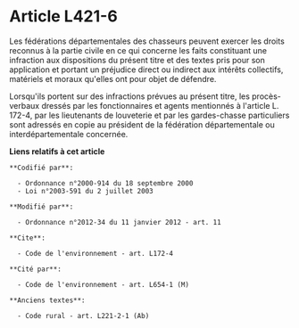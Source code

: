 # Article L421-6

Les fédérations départementales des chasseurs peuvent exercer les droits reconnus à la partie civile en ce qui concerne les
faits constituant une infraction aux dispositions du présent titre et des textes pris pour son application et portant un
préjudice direct ou indirect aux intérêts collectifs, matériels et moraux qu'elles ont pour objet de défendre. 

Lorsqu'ils portent sur des infractions prévues au présent titre, les procès-verbaux dressés par les fonctionnaires et agents
mentionnés à l'article L. 172-4, par les lieutenants de louveterie et par les gardes-chasse particuliers sont adressés en
copie au président de la fédération départementale ou interdépartementale concernée.

**Liens relatifs à cet article**

	**Codifié par**:

	  - Ordonnance n°2000-914 du 18 septembre 2000
	  - Loi n°2003-591 du 2 juillet 2003

	**Modifié par**:

	  - Ordonnance n°2012-34 du 11 janvier 2012 - art. 11

	**Cite**:

	  - Code de l'environnement - art. L172-4

	**Cité par**:

	  - Code de l'environnement - art. L654-1 (M)

	**Anciens textes**:

	  - Code rural - art. L221-2-1 (Ab)
